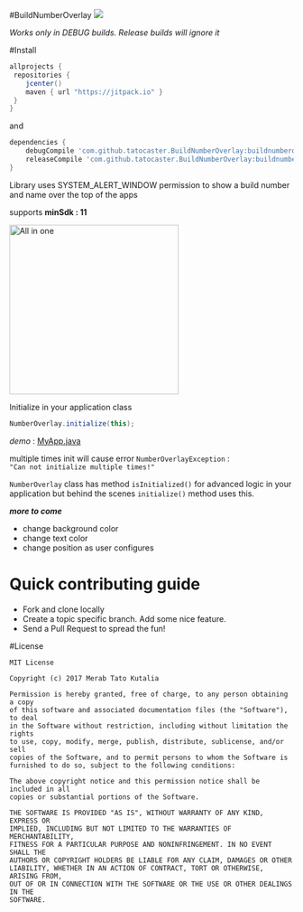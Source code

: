 #BuildNumberOverlay [![](https://jitpack.io/v/tatocaster/BuildNumberOverlay.svg)](https://jitpack.io/#tatocaster/BuildNumberOverlay)

*Works only in DEBUG builds. Release builds will ignore it*

#Install
```gradle
allprojects {
 repositories {
    jcenter()
    maven { url "https://jitpack.io" }
 }
}
```

and 
```groovy
dependencies {
    debugCompile 'com.github.tatocaster.BuildNumberOverlay:buildnumberoverlaylibrary:1.0.1'
    releaseCompile 'com.github.tatocaster.BuildNumberOverlay:buildnumberoverlaylibrary-no-op:1.0.1'
}
```

Library uses SYSTEM_ALERT_WINDOW permission to show a build number and name over the top of the apps

supports **minSdk : 11**

<img src="https://raw.githubusercontent.com/tatocaster/BuildNumberOverlay/master/art/art.png" alt="All in one" width="300">

Initialize in your application class

```java
NumberOverlay.initialize(this);
```
*demo* : [MyApp.java](https://github.com/tatocaster/BuildNumberOverlay/blob/master/app/src/main/java/me/tatocaster/buildversionoverlay/MyApp.java#L17)

multiple times init will cause error
`NumberOverlayException` :  
`"Can not initialize multiple times!"`

`NumberOverlay` class has method `isInitialized()` for advanced logic in your application
 but behind the scenes `initialize()` method uses this.
 
 ***more to come***
 - change background color
 - change text color
 - change position as user configures

# Quick contributing guide
 - Fork and clone locally
 - Create a topic specific branch. Add some nice feature.
 - Send a Pull Request to spread the fun!

#License
```
MIT License

Copyright (c) 2017 Merab Tato Kutalia

Permission is hereby granted, free of charge, to any person obtaining a copy
of this software and associated documentation files (the "Software"), to deal
in the Software without restriction, including without limitation the rights
to use, copy, modify, merge, publish, distribute, sublicense, and/or sell
copies of the Software, and to permit persons to whom the Software is
furnished to do so, subject to the following conditions:

The above copyright notice and this permission notice shall be included in all
copies or substantial portions of the Software.

THE SOFTWARE IS PROVIDED "AS IS", WITHOUT WARRANTY OF ANY KIND, EXPRESS OR
IMPLIED, INCLUDING BUT NOT LIMITED TO THE WARRANTIES OF MERCHANTABILITY,
FITNESS FOR A PARTICULAR PURPOSE AND NONINFRINGEMENT. IN NO EVENT SHALL THE
AUTHORS OR COPYRIGHT HOLDERS BE LIABLE FOR ANY CLAIM, DAMAGES OR OTHER
LIABILITY, WHETHER IN AN ACTION OF CONTRACT, TORT OR OTHERWISE, ARISING FROM,
OUT OF OR IN CONNECTION WITH THE SOFTWARE OR THE USE OR OTHER DEALINGS IN THE
SOFTWARE.

```
